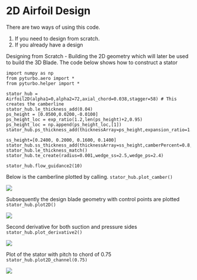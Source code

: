 # 2D Airfoil Design
There are two ways of using this code. 
1. If you need to design from scratch. 
2. If you already have a design

Designing from Scratch - Building the 2D geometry which will later be used to build the 3D Blade.
The code below shows how to construct a stator 
```
import numpy as np
from pyturbo.aero import *
from pyturbo.helper import *

stator_hub = Airfoil2D(alpha1=0,alpha2=72,axial_chord=0.038,stagger=58) # This creates the camberline
stator_hub.le_thickness_add(0.04)
ps_height = [0.0500,0.0200,-0.0100]
ps_height_loc = exp_ratio(1.2,len(ps_height)+2,0.95)
ps_height_loc = np.append(ps_height_loc,[1])
stator_hub.ps_thickness_add(thicknessArray=ps_height,expansion_ratio=1.2)

ss_height=[0.2400, 0.2000, 0.1600, 0.1400]
stator_hub.ss_thickness_add(thicknessArray=ss_height,camberPercent=0.8,expansion_ratio=1.2)
stator_hub.le_thickness_match()
stator_hub.te_create(radius=0.001,wedge_ss=2.5,wedge_ps=2.4)

stator_hub.flow_guidance2(10)
```

Below is the camberline plotted by calling.
`stator_hub.plot_camber()`

![](https://gitlab.grc.nasa.gov/lte-turbo/pyturbo/-/tree/master/pyturbo/wiki/2D_design/camber_line.png)

Subsequently the design blade geometry with control points are plotted 
`stator_hub.plot2D()`

![](https://gitlab.grc.nasa.gov/lte-turbo/pyturbo/-/tree/master/pyturbo/wiki/2D_design/2D_airfoil.png)

Second derivative for both suction and pressure sides
`stator_hub.plot_derivative2()`

![](https://gitlab.grc.nasa.gov/lte-turbo/pyturbo/-/tree/master/pyturbo/wiki/2D_design/Deriv_2.png)

Plot of the stator with pitch to chord of 0.75
`stator_hub.plot2D_channel(0.75)`

![](https://gitlab.grc.nasa.gov/lte-turbo/pyturbo/-/tree/master/pyturbo/wiki/2D_design/s_c.png)
